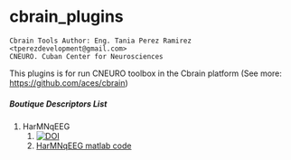 # cbrain_plugins    
    Cbrain Tools Author: Eng. Tania Perez Ramirez <tperezdevelopment@gmail.com>   
    CNEURO. Cuban Center for Neurosciences
    

This plugins is for run CNEURO toolbox in the Cbrain platform (See more: https://github.com/aces/cbrain)

<h5>Boutique Descriptors List</h5>
<ol>
<li>HarMNqEEG <br>
	<ol>
        <li><a href="https://doi.org/10.5281/zenodo.7018286"><img src="https://zenodo.org/badge/DOI/10.5281/zenodo.7018286.svg" alt="DOI"></a></li>
		<li><a href="https://github.com/tperezdevelopment/HarMNqEEG" target="_blank">HarMNqEEG matlab code</a></li>
	</ol>
</ol>

